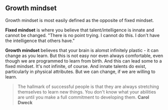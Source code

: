 ## Growth mindset  

Growth mindset is most easily defined as the opposite of fixed mindset.   

**Fixed mindset** is where you believe that talent/intelligence is innate and cannot be changed. 
"There is no point trying. I cannot do this. I don't have the intelligence that others have."  

**Growth mindset** believes that your brain is alomst infinitely plastic - it can change as you learn. 
But this is not easy nor even always comfortable, even though we are programmed to learn from birth. And this can lead some to a fixed mindset.
It's not infinite, of course. And innate talents do exist, particularly in physical attributes. But we can change, if we are willing to learn.  

> The hallmark of successful people is that they are always stretching themselves to learn new things. 
> You don't know what your abilities are until you make a full commitment to developing them. **Carol Dweck**
